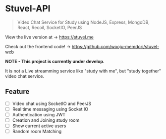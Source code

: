 # Stuvel-API
> Video Chat Service for Study using NodeJS, Express, MongoDB, React, Recoil, SocketIO, PeerJS

View the live version at -> https://stuvel.me

Check out the frontend code! -> https://github.com/wooju-memdori/stuvel-web

**NOTE - This project is currently under develop.**

It is not a Live streamming service like "study with me", but "study together" video chat service.

## Feature
- [ ] Video chat using SocketIO and PeerJS 
- [ ] Real time messaging using Socket IO
- [ ] Authentication using JWT
- [ ] Creation and Joining study room
- [ ] Show current active users
- [ ] Random room Matching

